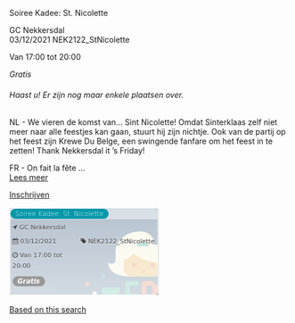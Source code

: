 Soiree Kadee: St. Nicolette

GC Nekkersdal  
03/12/2021 NEK2122\_StNicolette  

Van 17:00 tot 20:00

*Gratis*

  

###### *Haast u! Er zijn nog maar enkele plaatsen over.*

  

NL - We vieren de komst van... Sint Nicolette! Omdat Sinterklaas zelf niet meer naar alle feestjes kan gaan, stuurt hij zijn nichtje. Ook van de partij op het feest zijn Krewe Du Belge, een swingende fanfare om het feest in te zetten! Thank Nekkersdal it ’s Friday!  
  
FR - On fait la fête  ...  
[Lees meer](https://tickets.vgc.be/activity/subscribe/NEK2122_StNicolette)

[Inschrijven](https://tickets.vgc.be/activity/subscribe/NEK2122_StNicolette)

![](69643.png)

[Based on this search](https://tickets.vgc.be/activity/index?&vrijeplaatsen=1&Age%5B%5D=3%2C5&entity=241)
